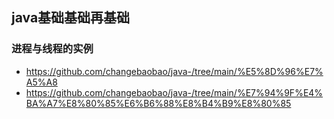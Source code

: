 ## java基础基础再基础
### 进程与线程的实例
* https://github.com/changebaobao/java-/tree/main/%E5%8D%96%E7%A5%A8
* https://github.com/changebaobao/java-/tree/main/%E7%94%9F%E4%BA%A7%E8%80%85%E6%B6%88%E8%B4%B9%E8%80%85
